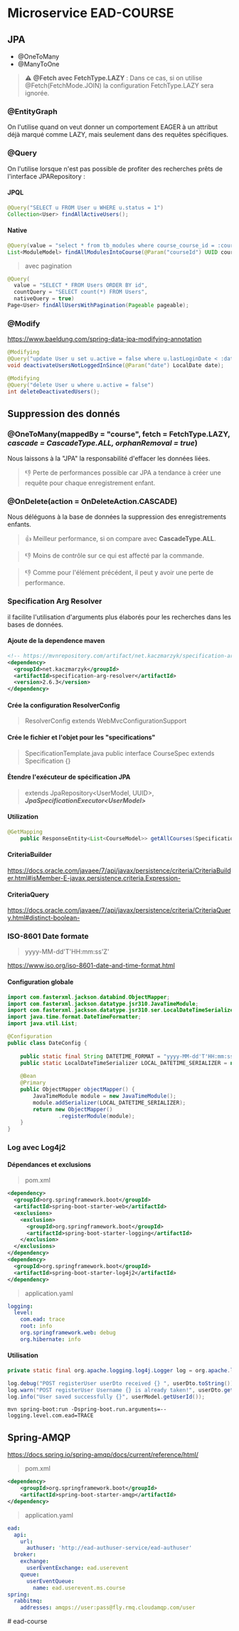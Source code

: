 # Microservice EAD-COURSE

## JPA

- @OneToMany
- @ManyToOne
> ⚠️ **@Fetch avec FetchType.LAZY** : Dans ce cas, si on utilise @Fetch(FetchMode.JOIN) la configuration FetchType.LAZY sera ignorée.

### @EntityGraph
On l'utilise quand on veut donner un comportement EAGER à un attribut déjà marqué comme LAZY, mais seulement dans des requêtes spécifiques.

### @Query
On l'utilise lorsque n'est pas possible de profiter des recherches prêts de l'interface JPARepository :

#### JPQL
```java
@Query("SELECT u FROM User u WHERE u.status = 1")
Collection<User> findAllActiveUsers();
```

#### Native
```java
@Query(value = "select * from tb_modules where course_course_id = :course_id", nativeQuery = true)
List<ModuleModel> findAllModulesIntoCourse(@Param("courseId") UUID courseId); 
```
> avec pagination
```java
@Query(
  value = "SELECT * FROM Users ORDER BY id", 
  countQuery = "SELECT count(*) FROM Users", 
  nativeQuery = true)
Page<User> findAllUsersWithPagination(Pageable pageable);
```

### @Modify

<https://www.baeldung.com/spring-data-jpa-modifying-annotation>

```java
@Modifying
@Query("update User u set u.active = false where u.lastLoginDate < :date")
void deactivateUsersNotLoggedInSince(@Param("date") LocalDate date);
```
```java
@Modifying
@Query("delete User u where u.active = false")
int deleteDeactivatedUsers();
```
## Suppression des donnés
### @OneToMany(mappedBy = "course", fetch = FetchType.LAZY, ***cascade = CascadeType.ALL, orphanRemoval = true***)
Nous laissons à la "JPA" la responsabilité d'effacer les données liées.
> :thumbsdown: Perte de performances possible car JPA a tendance à créer une requête pour chaque enregistrement enfant.

### @OnDelete(action = OnDeleteAction.CASCADE)
Nous déléguons à la base de données la suppression des enregistrements enfants.
> :thumbsup: Meilleur performance, si on compare avec **CascadeType.ALL**.

> :thumbsdown: Moins de contrôle sur ce qui est affecté par la commande.

> :thumbsdown: Comme pour l'élément précédent, il peut y avoir une perte de performance.

### Specification Arg Resolver
il facilite l'utilisation d'arguments plus élaborés pour les recherches dans les bases de données.

#### Ajoute de la dependence maven
```xml
<!-- https://mvnrepository.com/artifact/net.kaczmarzyk/specification-arg-resolver -->
<dependency>
  <groupId>net.kaczmarzyk</groupId>
  <artifactId>specification-arg-resolver</artifactId>
  <version>2.6.3</version>
</dependency>
```
#### Crée la configuration ResolverConfig
> ResolverConfig extends WebMvcConfigurationSupport

#### Crée le fichier et l'objet pour les "specifications"
> SpecificationTemplate.java
> public interface CourseSpec extends Specification<CourseModel> {}

#### Étendre l'exécuteur de spécification JPA
> extends JpaRepository<UserModel, UUID>, ***JpaSpecificationExecutor\<UserModel\>***
  
#### Utilization
```java
@GetMapping
    public ResponseEntity<List<CourseModel>> getAllCourses(SpecificationTemplate.CourseSpec spec) {  
```
#### CriteriaBuilder
<https://docs.oracle.com/javaee/7/api/javax/persistence/criteria/CriteriaBuilder.html#isMember-E-javax.persistence.criteria.Expression->

#### CriteriaQuery
<https://docs.oracle.com/javaee/7/api/javax/persistence/criteria/CriteriaQuery.html#distinct-boolean->

### ISO-8601 Date formate
  
> yyyy-MM-dd'T'HH:mm:ss'Z'
  
<https://www.iso.org/iso-8601-date-and-time-format.html>
  
#### Configuration globale
```java
import com.fasterxml.jackson.databind.ObjectMapper;
import com.fasterxml.jackson.datatype.jsr310.JavaTimeModule;
import com.fasterxml.jackson.datatype.jsr310.ser.LocalDateTimeSerializer;
import java.time.format.DateTimeFormatter;
import java.util.List;

@Configuration
public class DateConfig {
    
    public static final String DATETIME_FORMAT = "yyyy-MM-dd'T'HH:mm:ss'Z'";
    public static LocalDateTimeSerializer LOCAL_DATETIME_SERIALIZER = new LocalDateTimeSerializer(DateTimeFormatter.ofPattern(DATETIME_FORMAT));
    
    @Bean
    @Primary
    public ObjectMapper objectMapper() {
        JavaTimeModule module = new JavaTimeModule();
        module.addSerializer(LOCAL_DATETIME_SERIALIZER);
        return new ObjectMapper()
                .registerModule(module);
    }
}
```
### Log avec Log4j2
#### Dépendances et exclusions
> pom.xml
```xml
<dependency>
  <groupId>org.springframework.boot</groupId>
  <artifactId>spring-boot-starter-web</artifactId>
  <exclusions>
    <exclusion>
      <groupId>org.springframework.boot</groupId>
      <artifactId>spring-boot-starter-logging</artifactId>
    </exclusion>
  </exclusions>
</dependency>
<dependency>
  <groupId>org.springframework.boot</groupId>
  <artifactId>spring-boot-starter-log4j2</artifactId>
</dependency>
```

> application.yaml
```yaml
logging:
  level:
    com.ead: trace
    root: info
    org.springframework.web: debug
    org.hibernate: info
```
#### Utilisation
```java
private static final org.apache.logging.log4j.Logger log = org.apache.logging.log4j.LogManager.getLogger(LogExample.class);
```
```java
log.debug("POST registerUser userDto received {} ", userDto.toString());
log.warn("POST registerUser Username {} is already taken!", userDto.getUsername());
log.info("User saved successfully {}", userModel.getUserId());
```
```
mvn spring-boot:run -Dspring-boot.run.arguments=--logging.level.com.ead=TRACE
```
## Spring-AMQP
<https://docs.spring.io/spring-amqp/docs/current/reference/html/>
>pom.xml
```xml
<dependency>
    <groupId>org.springframework.boot</groupId>
    <artifactId>spring-boot-starter-amqp</artifactId>
</dependency>
```
>application.yaml
```yaml
ead:
  api:
    url:
      authuser: 'http://ead-authuser-service/ead-authuser'
  broker:
    exchange:
      userEventExchange: ead.userevent
    queue:
      userEventQueue:
        name: ead.userevent.ms.course
spring:
  rabbitmq:
    addresses: amqps://user:pass@fly.rmq.cloudamqp.com/user
```
#   e a d - c o u r s e  
 